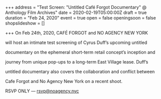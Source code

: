 +++
address = "Test Screen: \"Untitled Café Forgot Documentary\" @ Anthology Film Archives"
date = 2020-02-19T05:00:00Z
draft = true
duration = "Feb 24, 2020"
event = true
open = false
openingsoon = false
shopslideshow = []

+++
On Feb 24th, 2020, CAFÉ FORGOT and NO AGENCY NEW YORK

will host an intimate test screening of Cyrus Duff’s upcoming untitled

documentary on the ephemeral short-term retail concept’s inception and

journey from unique pop-ups to a long-term East Village lease. Duff’s

untitled documentary also covers the collaboration and conflict between

Cafe Forgot and No Agency New York on a recent shoot.

RSVP ONLY — rsvp@noagency.nyc